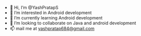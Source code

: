- 👋 Hi, I’m @YashPratapS
- 👀 I’m interested in Android development
- 🌱 I’m currently learning Android development
- 💞️ I’m looking to collaborate on Java and android development
- 📫 mail me at yashpratap684@gmail.com

<!---
YashPratapS/YashPratapS is a ✨ special ✨ repository because its `README.md` (this file) appears on your GitHub profile.
You can click the Preview link to take a look at your changes.
--->
